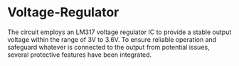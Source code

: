 # Voltage-Regulator
The circuit employs an LM317 voltage regulator IC to provide a stable output voltage within the range of 3V to 3.6V. To ensure reliable operation and safeguard whatever is connected to the output from potential issues, several protective features have been integrated.

